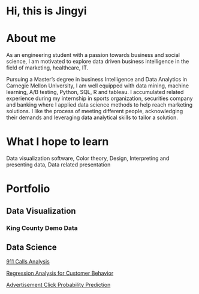 # Hi, this is Jingyi

# About me
As an engineering student with a passion towards business and social science, I am motivated to explore data driven business intelligence in the field of marketing, healthcare, IT.

Pursuing a Master’s degree in business Intelligence and Data Analytics in Carnegie Mellon University, I am well equipped with data mining, machine learning, A/B testing, Python, SQL, R and tableau. I accumulated related experience during my internship in sports organization, securities company and banking where I applied data science methods to help reach marketing solutions. I like the process of meeting different people, acknowledging their demands and leveraging data analytical skills to tailor a solution.

# What I hope to learn
Data visualization software, Color theory, Design, Interpreting and presenting data, Data related presentation 

# Portfolio
## Data Visualization
### King County Demo Data
<div class="flourish-embed flourish-chart" data-src="visualisation/11109432"><script src="https://public.flourish.studio/resources/embed.js"></script></div>

## Data Science
[911 Calls Analysis](https://github.com/jingyi106/911-Call-Analysis/blob/main/Finished_911%20Calls%20Data%20Analytics.ipynb)

[Regression Analysis for Customer Behavior](https://github.com/jingyi106/Regression-Analysis-for-Customer-Behavior/blob/main/Regression%20Analysis%20for%20Customer%20Behavior%20Project.ipynb)

[Advertisement Click Probability Prediction](https://github.com/jingyi106/Advertisement-Click-Probability-Prediction/blob/main/Advertisement%20Click%20Prediction.ipynb)




